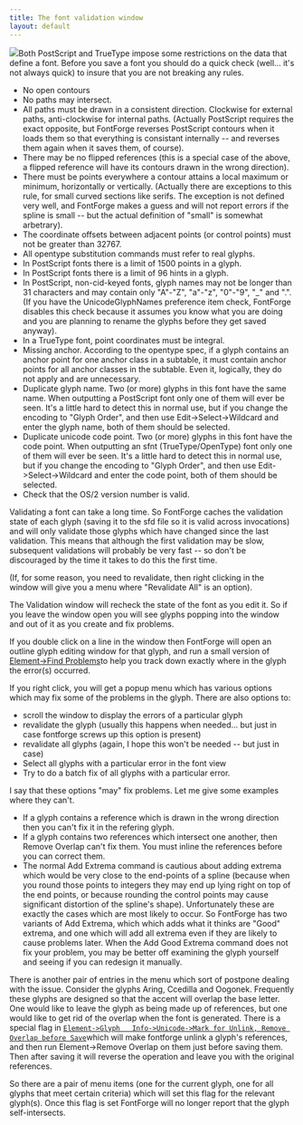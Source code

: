 ```yaml
---
title: The font validation window
layout: default
---
```



![](img/validation.png)Both PostScript and TrueType impose some restrictions
on the data that define a font. Before you save a font you should do a
quick check (well... it's not always quick) to insure that you are not
breaking any rules.

-   No open contours
-   No paths may intersect.
-   All paths must be drawn in a consistent direction. Clockwise for
    external paths, anti-clockwise for internal paths. (Actually
    PostScript requires the exact opposite, but FontForge reverses
    PostScript contours when it loads them so that everything is
    consistant internally -- and reverses them again when it saves them,
    of course).
-   There may be no flipped references (this is a special case of the
    above, a flipped reference will have its contours drawn in the wrong
    direction).
-   There must be points everywhere a contour attains a local maximum or
    minimum, horizontally or vertically. (Actually there are exceptions
    to this rule, for small curved sections like serifs. The exception
    is not defined very well, and FontForge makes a guess and will not
    report errors if the spline is small -- but the actual definition of
    "small" is somewhat arbetrary).
-   The coordinate offsets between adjacent points (or control points)
    must not be greater than 32767.
-   All opentype substitution commands must refer to real glyphs.
-   In PostScript fonts there is a limit of 1500 points in a glyph.
-   In PostScript fonts there is a limit of 96 hints in a glyph.
-   In PostScript, non-cid-keyed fonts, glyph names may not be longer
    than 31 characters and may contain only "A"-"Z", "a"-"z", "0"-"9",
    "\_" and ".". (If you have the UnicodeGlyphNames preference item
    check, FontForge disables this check because it assumes you know
    what you are doing and you are planning to rename the glyphs before
    they get saved anyway).
-   In a TrueType font, point coordinates must be integral.
-   Missing anchor. According to the opentype spec, if a glyph contains
    an anchor point for one anchor class in a subtable, it must contain
    anchor points for all anchor classes in the subtable. Even it,
    logically, they do not apply and are unnecessary.
-   Duplicate glyph name. Two (or more) glyphs in this font have the
    same name. When outputting a PostScript font only one of them will
    ever be seen.
    It's a little hard to detect this in normal use, but if you change
    the encoding to "Glyph Order", and then use Edit-\>Select-\>Wildcard
    and enter the glyph name, both of them should be selected.
-   Duplicate unicode code point. Two (or more) glyphs in this font have
    the code point. When outputting an sfnt (TrueType/OpenType) font
    only one of them will ever be seen.
    It's a little hard to detect this in normal use, but if you change
    the encoding to "Glyph Order", and then use Edit-\>Select-\>Wildcard
    and enter the code point, both of them should be selected.
-   Check that the OS/2 version number is valid.

Validating a font can take a long time. So FontForge caches the
validation state of each glyph (saving it to the sfd file so it is valid
across invocations) and will only validate those glyphs which have
changed since the last validation. This means that although the first
validation may be slow, subsequent validations will probably be very
fast -- so don't be discouraged by the time it takes to do this the
first time.

(If, for some reason, you need to revalidate, then right clicking in the
window will give you a menu where "Revalidate All" is an option).

The Validation window will recheck the state of the font as you edit it.
So if you leave the window open you will see glyphs popping into the
window and out of it as you create and fix problems.

If you double click on a line in the window then FontForge will open an
outline glyph editing window for that glyph, and run a small version of
[Element-\>Find Problems](problems.html)to help you track down exactly
where in the glyph the error(s) occurred.

If you right click, you will get a popup menu which has various options
which may fix some of the problems in the glyph. There are also options
to:

-   scroll the window to display the errors of a particular glyph
-   revalidate the glyph (usually this happens when needed... but just
    in case fontforge screws up this option is present)
-   revalidate all glyphs (again, I hope this won't be needed -- but
    just in case)
-   Select all glyphs with a particular error in the font view
-   Try to do a batch fix of all glyphs with a particular error.

I say that these options "may" fix problems. Let me give some examples
where they can't.

-   If a glyph contains a reference which is drawn in the wrong
    direction then you can't fix it in the refering glyph.
-   If a glyph contains two references which intersect one another, then
    Remove Overlap can't fix them. You must inline the references before
    you can correct them.
-   The normal Add Extrema command is cautious about adding extrema
    which would be very close to the end-points of a spline (because
    when you round those points to integers they may end up lying right
    on top of the end points, or because rounding the control points may
    cause significant distortion of the spline's shape). Unfortunately
    these are exactly the cases which are most likely to occur. So
    FontForge has two variants of Add Extrema, which which adds what it
    thinks are "Good" extrema, and one which will add all extrema even
    if they are likely to cause problems later.
    When the Add Good Extrema command does not fix your problem, you may
    be better off examining the glyph yourself and seeing if you can
    redesign it manually.

There is another pair of entries in the menu which sort of postpone
dealing with the issue. Consider the glyphs Aring, Ccedilla and Oogonek.
Frequently these glyphs are designed so that the accent will overlap the
base letter. One would like to leave the glyph as being made up of
references, but one would like to get rid of the overlap when the font
is generated. There is a special flag in
[`Element->Glyph   Info->Unicode->Mark for Unlink, Remove Overlap before Save`](charinfo.html)which
will make fontforge unlink a glyph's references, and then run
Element-\>Remove Overlap on them just before saving them. Then after
saving it will reverse the operation and leave you with the original
references.

So there are a pair of menu items (one for the current glyph, one for
all glyphs that meet certain criteria) which will set this flag for the
relevant glyph(s). Once this flag is set FontForge will no longer report
that the glyph self-intersects.
